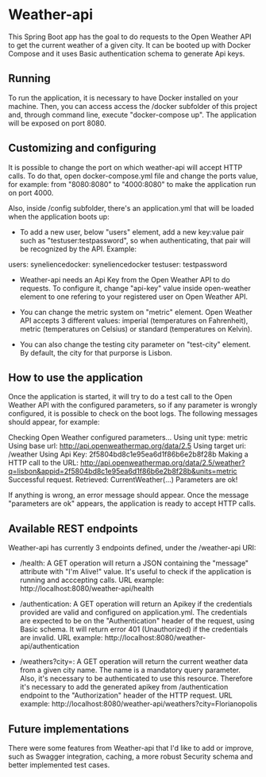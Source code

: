# Weather-api

This Spring Boot app has the goal to do requests to the Open Weather API to get the current weather of a given city. It can be booted up with Docker Compose and it uses Basic authentication schema to generate Api keys.

## Running

To run the application, it is necessary to have Docker installed on your machine. Then, you can access access the /docker subfolder of this project and, through command line, execute "docker-compose up". The application will be exposed on port 8080.

## Customizing and configuring

It is possible to change the port on which weather-api will accept HTTP calls. To do that, open docker-compose.yml file and change the ports value, for example: from "8080:8080" to "4000:8080" to make the application run on port 4000.


Also, inside /config subfolder, there's an application.yml that will be loaded when the application boots up: 

- To add a new user, below "users" element, add a new key:value pair such as "testuser:testpassword", so when authenticating, that pair will be recognized by the API. Example:

users:
  syneliencedocker: syneliencedocker
  testuser: testpassword

- Weather-api needs an Api Key from the Open Weather API to do requests. To configure it, change "api-key" value inside open-weather element to one refering to your registered user on Open Weather API.

- You can change the metric system on "metric" element. Open Weather API accepts 3 different values: imperial (temperatures on Fahrenheit), metric (temperatures on Celsius) or standard (temperatures on Kelvin). 

- You can also change the testing city parameter on "test-city" element. By default, the city for that purporse is Lisbon.

## How to use the application

Once the application is started, it will try to do a test call to the Open Weather API with the configured parameters, so if any parameter is wrongly configured, it is possible to check on the boot logs. The following messages should appear, for example:

Checking Open Weather configured parameters...
Using unit type: metric
Using base url: http://api.openweathermap.org/data/2.5
Using target uri: /weather
Using Api Key: 2f5804bd8c1e95ea6d1f86b6e2b8f28b
Making a HTTP call to the URL: http://api.openweathermap.org/data/2.5/weather?q=lisbon&appid=2f5804bd8c1e95ea6d1f86b6e2b8f28b&units=metric
Successful request. Retrieved:  CurrentWeather(...)
Parameters are ok!

If anything is wrong, an error message should appear. Once the message "parameters are ok" appears, the application is ready to accept HTTP calls.

## Available REST endpoints

Weather-api has currently 3 endpoints defined, under the /weather-api URI:

- /health: A GET operation will return a JSON containing the "message" attribute with "I'm Alive!" value. It's useful to check if the application is running and acccepting calls. URL example: http://localhost:8080/weather-api/health

- /authentication: A GET operation will return an Apikey if the credentials provided are valid and configured on application.yml. The credentials are expected to be on the "Authentication" header of the request, using Basic schema. It will return error 401 (Unauthorized) if the credentials are invalid. URL example: http://localhost:8080/weather-api/authentication

- /weathers?city=<name>: A GET operation will return the current weather data from a given city name. The name is a mandatory query parameter. Also, it's necessary to be authenticated to use this resource. Therefore it's necessary to add the generated apikey from /authentication endpoint to the "Authorization" header of the HTTP request. URL example: http://localhost:8080/weather-api/weathers?city=Florianopolis

## Future implementations

There were some features from Weather-api that I'd like to add or improve, such as Swagger integration, caching, a more robust Security schema and better implemented test cases.